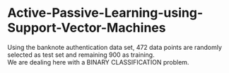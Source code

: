 # Active-Passive-Learning-using-Support-Vector-Machines
Using the banknote authentication data set, 472 data points are randomly selected as test set and remaining 900 as training. <br>
We are dealing here with a BINARY CLASSIFICATION problem. 
